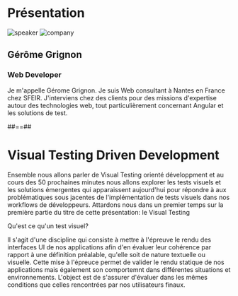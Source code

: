 
<!-- .slide: class="speaker-slide" -->

# Présentation

![speaker](./assets/images/ggr.jpeg)
![company](./assets/images/logo-sfeir-blanc.png)

## Gérôme Grignon

### Web Developer 
<!-- .element: class="icon-rule icon-first" -->

<aside class="notes">
Je m'appelle Gérome Grignon.
Je suis Web consultant à Nantes en France chez SFEIR.
J'interviens chez des clients pour des missions d'expertise autour des technologies web, tout particulièrement concernant Angular et les solutions de test.
</aside>

##==##

<!-- .slide: class="first-slide" sfeir-level="2" sfeir-techno="xxx" -->

# **Visual Testing Driven Development**

<aside class="notes">
Ensemble nous allons parler de Visual Testing orienté développment et au cours des 50 prochaines minutes nous allons explorer les tests visuels et les solutions émergentes qui apparaissent aujourd'hui pour répondre à aux problématiques sous jacentes de l'implémentation de tests visuels dans nos workflows de développeurs.
Attardons nous dans un premier temps sur la première partie du titre de cette présentation: le Visual Testing

Qu'est ce qu'un test visuel?

Il s'agit d'une discipline qui consiste à mettre à l'épreuve le rendu des interfaces UI de nos applications afin d'en évaluer leur cohérence par rapport à une définition préalable, qu'elle soit de nature textuelle ou visuelle.
Cette mise à l'épreuce permet de valider le rendu statique de nos applications mais également son comportemnt dans différentes situations et environnements.
L'object est de s'assurer d'évaluer dans les mêmes conditions que celles rencontrées par nos utilisateurs finaux.

</aside>
